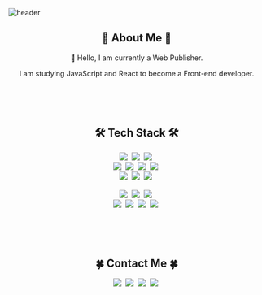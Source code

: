 ![header](https://capsule-render.vercel.app/api?type=waving&color=212121&height=200&section=header&text=OH%20MINA&fontSize=70&fontColor=ffc400&fontAlign=79&fontAlignY=40&desc=Web%20Publisher_Frontend&descAlign=83.5&descAlignY=60)

<h2 align="center">🌻 About Me 🌻</h2>
<div align="center">
  <p>🌱 Hello, I am currently a Web Publisher.</p>
  <p>I am studying JavaScript and React to become a Front-end developer.</p>
</div>

<br>
<br>
<br>

<h2 align="center">🛠 Tech Stack 🛠</h2>
<p align="center">
  <img src="https://img.shields.io/badge/HTML5-E34F26?style=flat&logo=HTML5&logoColor=white"></a>&nbsp
  <img src="https://img.shields.io/badge/CSS3-1572B6?style=flat&logo=CSS3&logoColor=white"></a>&nbsp 
  <img src="https://img.shields.io/badge/Figma-F24E1E?style=flat&logo=Figma&logoColor=white"></a>&nbsp 
  <br>
  <img src="https://img.shields.io/badge/Javascript-ffb13b?style=flat&logo=javascript&logoColor=white"/></a>&nbsp 
  <img src="https://img.shields.io/badge/jQuery-0769AD?style=flat&logo=jQuery&logoColor=white"></a>&nbsp
  <img src="https://img.shields.io/badge/React-61DAFB?style=flat&logo=React&logoColor=white"></a>&nbsp
  <img src="https://img.shields.io/badge/Vue.js-4FC08D?style=flat&logo=Vue.js&logoColor=white"></a>&nbsp
  <br>
  <a href="https://github.com/alsdk9879"><img src="https://img.shields.io/badge/GitHub-181717?style=flat&logo=GitHub&logoColor=white"></a>&nbsp 
  <img src="https://img.shields.io/badge/GitLab-FC6D26?style=flat&logo=GitLab&logoColor=white"></a>&nbsp
  <img src="https://img.shields.io/badge/Git-F05032?style=flat&logo=Git&logoColor=white"></a>&nbsp
  <br>
  <br>
  <img src="https://img.shields.io/badge/Illustrator-FF9A00?style=flat&logo=Adobe Illustrator&logoColor=white"></a>&nbsp 
  <img src="https://img.shields.io/badge/Photoshop-31A8FF?style=flat&logo=Adobe Photoshop&logoColor=white"></a>&nbsp
  <img src="https://img.shields.io/badge/XD-FF61F6?style=flat&logo=Adobe XD&logoColor=white"></a>&nbsp
  <br>
  <img src="https://img.shields.io/badge/Dreamweaver-0ABF53?style=flat&logo=Adobe Dreamweaver&logoColor=white"></a>&nbsp
  <img src="https://img.shields.io/badge/InDesign-FF3366?style=flat&logo=Adobe InDesign&logoColor=white"></a>&nbsp
  <img src="https://img.shields.io/badge/Premiere Pro-9999FF?style=flat&logo=Adobe Premiere Pro&logoColor=white"></a>&nbsp
  <img src="https://img.shields.io/badge/After Effects-5A45FF?style=flat&logo=Adobe After Effects&logoColor=white"></a>&nbsp
</p>

<br>
<br>
<br>

<h2 align="center">🍀 Contact Me 🍀</h2>
<p align="center">
  <img src="https://img.shields.io/badge/Tistory-E94F20?style=flat&logo=Tistory&logoColor=white"></a>&nbsp 
  <img src="https://img.shields.io/badge/Notion-FFFFFF?style=flat&logo=Notion&logoColor=black"></a>&nbsp
  <a href="https://alsdk9879.github.io/dothome21/"><img src="https://img.shields.io/badge/Portfolio-FF9E0F?style=flat&logo=AirPlay Video&logoColor=black"></a>&nbsp
  <img src="https://img.shields.io/badge/Gmail-EA4335?style=flat&logo=Gmail&logoColor=white"></a>&nbsp
</p>
